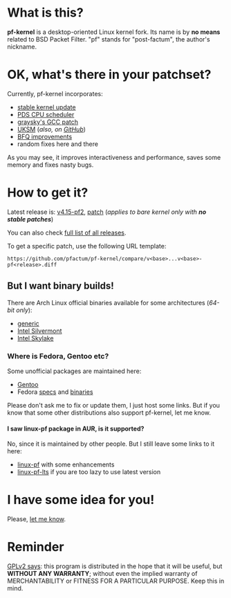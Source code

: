 # What is this?

**pf-kernel** is a desktop-oriented Linux kernel fork. Its name is by **no means** related to BSD Packet Filter. "pf" stands for "post-factum", the author's nickname.

# OK, what's there in your patchset?

Currently, pf-kernel incorporates:

* [stable kernel update](https://git.kernel.org/cgit/linux/kernel/git/stable/linux-stable.git/)
* [PDS CPU scheduler](https://cchalpha.blogspot.com/)
* [graysky's GCC patch](https://github.com/graysky2/kernel_gcc_patch)
* [UKSM](http://kerneldedup.org/en/projects/uksm/) (_also, on [GitHub](https://github.com/dolohow/uksm)_)
* [BFQ improvements](https://groups.google.com/forum/#!forum/bfq-iosched)
* random fixes here and there

As you may see, it improves interactiveness and performance, saves some memory and fixes nasty bugs.

# How to get it?

Latest release is: [v4.15-pf2](https://github.com/pfactum/pf-kernel/releases/latest), [patch](https://github.com/pfactum/pf-kernel/compare/v4.15...v4.15-pf2.diff) (_applies to bare kernel only with **no stable patches**_)

You can also check [full list of all releases](https://github.com/pfactum/pf-kernel/releases).

To get a specific patch, use the following URL template:

```
https://github.com/pfactum/pf-kernel/compare/v<base>...v<base>-pf<release>.diff
```

## But I want binary builds!

There are Arch Linux official binaries available for some architectures (_64-bit only_):

* [generic](https://build.opensuse.org/package/show/home:post-factum:kernels/linux-pf-generic)
* [Intel Silvermont](https://build.opensuse.org/package/show/home:post-factum:kernels/linux-pf-silvermont)
* [Intel Skylake](https://build.opensuse.org/package/show/home:post-factum:kernels/linux-pf-skylake)

### Where is Fedora, Gentoo etc?

Some unofficial packages are maintained here:

* [Gentoo](http://packages.gentoo.org/package/sys-kernel/pf-sources)
* Fedora [specs](https://github.com/Hubbitus/kernel) and [binaries](http://rpm.hubbitus.info/)

Please don't ask me to fix or update them, I just host some links. But if you know that some other distributions also support pf-kernel, let me know.

#### I saw linux-pf package in AUR, is it supported?

No, since it is maintained by other people. But I still leave some links to it here:

* [linux-pf](https://aur.archlinux.org/packages/linux-pf) with some enhancements
* [linux-pf-lts](https://aur.archlinux.org/packages/linux-pf-lts) if you are too lazy to use latest version

# I have some idea for you!

Please, [let me know](mailto:oleksandr@natalenko.name).

# Reminder

[GPLv2 says](https://www.gnu.org/licenses/gpl-2.0.html): this program is distributed in the hope that it will be useful, but **WITHOUT ANY WARRANTY**; without even the implied warranty of MERCHANTABILITY or FITNESS FOR A PARTICULAR PURPOSE. Keep this in mind.
